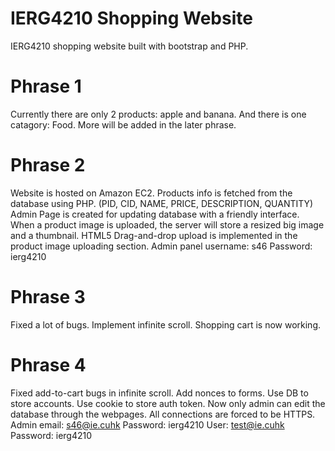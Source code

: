 # IERG4210 Shopping Website
 IERG4210 shopping website built with bootstrap and PHP.

# Phrase 1
 Currently there are only 2 products: apple and banana. And there is one catagory: Food.
 More will be added in the later phrase.

# Phrase 2
 Website is hosted on Amazon EC2.
 Products info is fetched from the database using PHP. (PID, CID, NAME, PRICE, DESCRIPTION, QUANTITY)
 Admin Page is created for updating database with a friendly interface.
 When a product image is uploaded, the server will store a resized big image and a thumbnail.
 HTML5 Drag-and-drop upload is implemented in the product image uploading section.
 Admin panel username: s46
 Password: ierg4210

# Phrase 3
 Fixed a lot of bugs.
 Implement infinite scroll.
 Shopping cart is now working.

# Phrase 4
 Fixed add-to-cart bugs in infinite scroll.
 Add nonces to forms.
 Use DB to store accounts.
 Use cookie to store auth token.
 Now only admin can edit the database through the webpages.
 All connections are forced to be HTTPS.
 Admin email: s46@ie.cuhk
 Password: ierg4210
 User: test@ie.cuhk
 Password: ierg4210
